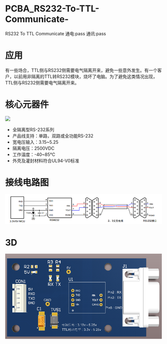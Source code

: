 # PCBA_RS232-To-TTL-Communicate-
RS232 To TTL Communicate
通电:pass
通讯:pass
# 应用
有一些场合，TTL侧与RS232侧需要电气隔离开来，避免一些意外发生。有一个客户，以前用非隔离的TTL转RS232模块，烧坏了电脑。为了避免这类情况出现，TTL侧与RS232侧需要电气隔离开来。

# 核心元器件
[![](http://www.zlg.cn/tpl/zlg/Public/img/power/RSM03.jpg)](RSM03.jpg)
- 全隔离型RS-232系列
- 产品线支持：单路，双路或全功能RS-232
- 宽电压输入：3.15~5.25
- 隔离电压：2500VDC
- 工作温度：-40~85℃
- 外壳及灌封材料符合UL94-V0标准

# 接线电路图
[![电路图](https://github.com/q164129345/Picture-Library/blob/master/360%E6%88%AA%E5%9B%BE16341021114105100.png?raw=true "电路图")](360%E6%88%AA%E5%9B%BE16341021114105100.png "电路图")

# 3D
[![3D](https://github.com/q164129345/Picture-Library/blob/master/360%E6%88%AA%E5%9B%BE16520825102121138.png?raw=true "3D")](360%E6%88%AA%E5%9B%BE16520825102121138.png "3D")
